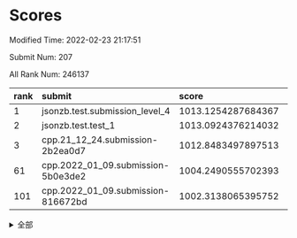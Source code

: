 # Scores

Modified Time: 2022-02-23 21:17:51

Submit Num: 207

All Rank Num: 246137

| rank |               submit               |       score        |       sigma        | pk_num |
| :--- | :--------------------------------- | :----------------- | :----------------- | :----- |
| 1    | jsonzb.test.submission_level_4     | 1013.1254287684367 | 0.7917061885324433 | 4758   |
| 2    | jsonzb.test.test_1                 | 1013.0924376214032 | 0.7960534704810547 | 4751   |
| 3    | cpp.21_12_24.submission-2b2ea0d7   | 1012.8483497897513 | 0.7828602550098801 | 4758   |
| 61   | cpp.2022_01_09.submission-5b0e3de2 | 1004.2490555702393 | 0.718731471034501  | 4753   |
| 101  | cpp.2022_01_09.submission-816672bd | 1002.3138065395752 | 0.7054255648148731 | 4754   |


<details>
<summary>全部</summary>

| rank |                 submit                 |       score        |       sigma        | pk_num |
| :--- | :------------------------------------- | :----------------- | :----------------- | :----- |
| 1    | jsonzb.test.submission_level_4         | 1013.1254287684367 | 0.7917061885324433 | 4758   |
| 2    | jsonzb.test.test_1                     | 1013.0924376214032 | 0.7960534704810547 | 4751   |
| 3    | cpp.21_12_24.submission-2b2ea0d7       | 1012.8483497897513 | 0.7828602550098801 | 4758   |
| 4    | gobigger.level_3.submission_level_3_8  | 1011.9617194063892 | 0.799714146581886  | 4760   |
| 5    | gobigger.level_3.submission_level_3_24 | 1011.3846135676409 | 0.7716095572339084 | 4761   |
| 6    | gobigger.level_3.submission_level_3_39 | 1011.3441988526646 | 0.7578555525441697 | 4756   |
| 7    | gobigger.level_3.submission_level_3_14 | 1011.1554903576917 | 0.753719829562863  | 4757   |
| 8    | gobigger.level_3.submission_level_3_25 | 1011.0177005827748 | 0.7720582328246436 | 4757   |
| 9    | gobigger.level_3.submission_level_3_30 | 1011.0006908128846 | 0.7804798114552108 | 4751   |
| 10   | gobigger.level_3.submission_level_3_32 | 1010.9514463272976 | 0.7499405992064629 | 4756   |
| 11   | gobigger.level_3.submission_level_3_36 | 1010.8527232790084 | 0.748338710032986  | 4762   |
| 12   | gobigger.level_3.submission_level_3_20 | 1010.7479098353242 | 0.7503738582629336 | 4756   |
| 13   | gobigger.level_3.submission_level_3_21 | 1010.6182915537257 | 0.7669789228748222 | 4756   |
| 14   | gobigger.level_3.submission_level_3_41 | 1010.616752521701  | 0.7567496992934537 | 4755   |
| 15   | gobigger.level_3.submission_level_3_11 | 1010.5934720079624 | 0.7805715460517296 | 4758   |
| 16   | gobigger.level_3.submission_level_3_26 | 1010.571514661677  | 0.7583208316888178 | 4756   |
| 17   | gobigger.level_3.submission_level_3_48 | 1010.4474294252553 | 0.7848245880557967 | 4756   |
| 18   | gobigger.level_3.submission_level_3_37 | 1010.3617852219278 | 0.7499436369683327 | 4758   |
| 19   | gobigger.level_3.submission_level_3_47 | 1010.2015789769894 | 0.7648706614854215 | 4753   |
| 20   | gobigger.level_3.submission_level_3_13 | 1010.199987906687  | 0.7441942334822391 | 4753   |
| 21   | gobigger.level_3.submission_level_3_34 | 1010.128411625885  | 0.7473200610886008 | 4756   |
| 22   | gobigger.level_3.submission_level_3_0  | 1010.0890344860397 | 0.7603084037443766 | 4766   |
| 23   | gobigger.level_3.submission_level_3_43 | 1009.9643559775315 | 0.7434857021314675 | 4758   |
| 24   | gobigger.level_3.submission_level_3_38 | 1009.853783092842  | 0.7568915831634005 | 4753   |
| 25   | gobigger.level_3.submission_level_3_5  | 1009.848206568436  | 0.7512097148254221 | 4761   |
| 26   | gobigger.level_3.submission_level_3_35 | 1009.8423664467246 | 0.7860977181301252 | 4755   |
| 27   | gobigger.level_3.submission_level_3_18 | 1009.8408597902527 | 0.7572064160924313 | 4754   |
| 28   | gobigger.level_3.submission_level_3_6  | 1009.8265647064062 | 0.7653649327880537 | 4760   |
| 29   | gobigger.level_3.submission_level_3_44 | 1009.7854475612054 | 0.7630397671231871 | 4760   |
| 30   | gobigger.level_3.submission_level_3_9  | 1009.777653005002  | 0.7522557371722491 | 4755   |
| 31   | gobigger.level_3.submission_level_3_27 | 1009.7427480937135 | 0.764130323535762  | 4755   |
| 32   | gobigger.level_3.submission_level_3_4  | 1009.6263238763705 | 0.7445587958932733 | 4757   |
| 33   | gobigger.level_3.submission_level_3_17 | 1009.5601047517454 | 0.7528797877331894 | 4760   |
| 34   | gobigger.level_3.submission_level_3_7  | 1009.5207131252749 | 0.7502438747591319 | 4752   |
| 35   | gobigger.level_3.submission_level_3_10 | 1009.4834017925372 | 0.746998713505399  | 4754   |
| 36   | gobigger.level_3.submission_level_3_33 | 1009.436721689775  | 0.7498296722359953 | 4754   |
| 37   | gobigger.level_3.submission_level_3_3  | 1009.4271899395579 | 0.7302663429184616 | 4757   |
| 38   | gobigger.level_3.submission_level_3_40 | 1009.4149421959901 | 0.7568988336560094 | 4760   |
| 39   | gobigger.level_3.submission_level_3_16 | 1009.3934149456597 | 0.7454921675935646 | 4755   |
| 40   | gobigger.level_3.submission_level_3_22 | 1009.3376310492791 | 0.7530170105414681 | 4756   |
| 41   | gobigger.level_3.submission_level_3_46 | 1009.2965475349292 | 0.7552107371217122 | 4755   |
| 42   | gobigger.level_3.submission_level_3_31 | 1009.213192833074  | 0.7560391642802655 | 4757   |
| 43   | gobigger.level_3.submission_level_3_1  | 1009.1234770891571 | 0.7595600966227868 | 4756   |
| 44   | gobigger.level_3.submission_level_3_42 | 1009.1088151738729 | 0.7465835319818278 | 4756   |
| 45   | gobigger.level_3.submission_level_3_23 | 1009.1053061108406 | 0.7433263459178542 | 4755   |
| 46   | gobigger.level_3.submission_level_3_49 | 1009.059421342177  | 0.7486218350709931 | 4753   |
| 47   | gobigger.level_3.submission_level_3_2  | 1008.9852876514127 | 0.7390625962874146 | 4752   |
| 48   | gobigger.level_3.submission_level_3_15 | 1008.8705882138554 | 0.7351306237328984 | 4761   |
| 49   | gobigger.level_3.submission_level_3_45 | 1008.5686016365195 | 0.7434774852369243 | 4753   |
| 50   | gobigger.level_3.submission_level_3_29 | 1008.4814717419878 | 0.750570220204935  | 4758   |
| 51   | gobigger.level_3.submission_level_3_28 | 1008.1632080217554 | 0.7282380905074013 | 4759   |
| 52   | gobigger.level_3.submission_level_3_19 | 1008.1439182714524 | 0.7270411134330449 | 4762   |
| 53   | gobigger.level_3.submission_level_3_12 | 1007.98039006074   | 0.7362874983910973 | 4755   |
| 54   | gobigger.level_1.submission_level_1_26 | 1004.5865855593206 | 0.7233460290575364 | 4763   |
| 55   | gobigger.level_1.submission_level_1_13 | 1004.5374575515928 | 0.7211754585798427 | 4757   |
| 56   | gobigger.level_1.submission_level_1_23 | 1004.4744250231413 | 0.7423789382599624 | 4755   |
| 57   | gobigger.level_1.submission_level_1_48 | 1004.4275822586967 | 0.7079230117510333 | 4754   |
| 58   | gobigger.level_1.submission_level_1_43 | 1004.3112914006202 | 0.713721676897772  | 4757   |
| 59   | gobigger.level_1.submission_level_1_33 | 1004.2972110902767 | 0.724693777962381  | 4761   |
| 60   | gobigger.level_1.submission_level_1_3  | 1004.274169749283  | 0.7250862167399627 | 4758   |
| 61   | cpp.2022_01_09.submission-5b0e3de2     | 1004.2490555702393 | 0.718731471034501  | 4753   |
| 62   | gobigger.level_1.submission_level_1_0  | 1004.1944547890453 | 0.7104029068932478 | 4755   |
| 63   | gobigger.level_1.submission_level_1_4  | 1004.1750559998125 | 0.7207319030002165 | 4762   |
| 64   | gobigger.level_1.submission_level_1_39 | 1004.0309290264836 | 0.7040566623615047 | 4756   |
| 65   | gobigger.level_1.submission_level_1_22 | 1004.0190998539832 | 0.7110553238855817 | 4753   |
| 66   | gobigger.level_1.submission_level_1_14 | 1003.9988085879371 | 0.7108197690909183 | 4755   |
| 67   | gobigger.level_1.submission_level_1_25 | 1003.9184048182103 | 0.7157775689151054 | 4756   |
| 68   | gobigger.level_1.submission_level_1_37 | 1003.9037566722402 | 0.7173287453999541 | 4751   |
| 69   | gobigger.level_1.submission_level_1_12 | 1003.817920225009  | 0.722957314129954  | 4754   |
| 70   | gobigger.level_1.submission_level_1_20 | 1003.8085759948748 | 0.7281213609583813 | 4758   |
| 71   | gobigger.level_1.submission_level_1_28 | 1003.7810852862074 | 0.7088662433854662 | 4754   |
| 72   | gobigger.level_1.submission_level_1_19 | 1003.769642400732  | 0.7274995165401273 | 4757   |
| 73   | gobigger.level_1.submission_level_1_5  | 1003.6793129086769 | 0.7215190183704386 | 4757   |
| 74   | gobigger.level_1.submission_level_1_32 | 1003.6451277384133 | 0.7159545253879703 | 4756   |
| 75   | gobigger.level_1.submission_level_1_6  | 1003.579303094092  | 0.7167297680523054 | 4753   |
| 76   | gobigger.level_1.submission_level_1_44 | 1003.5107121629288 | 0.7112198627362953 | 4761   |
| 77   | gobigger.level_1.submission_level_1_11 | 1003.4213209368925 | 0.7121749928688526 | 4760   |
| 78   | gobigger.level_1.submission_level_1_31 | 1003.3925675311165 | 0.7169780225292609 | 4750   |
| 79   | gobigger.level_1.submission_level_1_46 | 1003.3488966045919 | 0.7095331226727285 | 4758   |
| 80   | gobigger.level_1.submission_level_1_38 | 1003.3342094853729 | 0.7175405724230934 | 4755   |
| 81   | gobigger.level_1.submission_level_1_30 | 1003.261984001287  | 0.7060905098131834 | 4757   |
| 82   | gobigger.level_1.submission_level_1_35 | 1003.2493801407561 | 0.725452534211391  | 4757   |
| 83   | gobigger.level_1.submission_level_1_1  | 1003.2489430990789 | 0.7104428812025481 | 4750   |
| 84   | gobigger.level_1.submission_level_1_27 | 1003.236254798181  | 0.7170244422852516 | 4748   |
| 85   | gobigger.level_1.submission_level_1_2  | 1003.1847068948438 | 0.7156155451027448 | 4760   |
| 86   | gobigger.level_1.submission_level_1_41 | 1003.147971195148  | 0.7228748739876207 | 4759   |
| 87   | gobigger.level_1.submission_level_1_45 | 1003.1462832930263 | 0.7228543355628935 | 4754   |
| 88   | gobigger.level_1.submission_level_1_21 | 1003.0707513581206 | 0.7260609653852148 | 4755   |
| 89   | gobigger.level_1.submission_level_1_42 | 1003.0095494590474 | 0.7217177629069363 | 4758   |
| 90   | gobigger.level_1.submission_level_1_29 | 1003.0026907398754 | 0.7180356078815544 | 4758   |
| 91   | gobigger.level_1.submission_level_1_8  | 1003.0020269735628 | 0.7182674863089601 | 4761   |
| 92   | gobigger.level_1.submission_level_1_16 | 1002.9860684554722 | 0.7084841182000882 | 4755   |
| 93   | gobigger.level_1.submission_level_1_24 | 1002.9610482632062 | 0.7114467741808159 | 4758   |
| 94   | gobigger.level_1.submission_level_1_49 | 1002.8661181332953 | 0.721581143889385  | 4760   |
| 95   | gobigger.level_1.submission_level_1_17 | 1002.8041319357015 | 0.7158362752089451 | 4755   |
| 96   | gobigger.level_1.submission_level_1_34 | 1002.6481391643267 | 0.7206135476799845 | 4754   |
| 97   | gobigger.level_1.submission_level_1_36 | 1002.6183042380588 | 0.7143166472875006 | 4754   |
| 98   | gobigger.level_1.submission_level_1_10 | 1002.5805627623251 | 0.7165955928813608 | 4762   |
| 99   | gobigger.level_1.submission_level_1_47 | 1002.5470429214453 | 0.7237820886325551 | 4754   |
| 100  | gobigger.level_1.submission_level_1_15 | 1002.4466316389273 | 0.7248424207695868 | 4754   |
| 101  | cpp.2022_01_09.submission-816672bd     | 1002.3138065395752 | 0.7054255648148731 | 4754   |
| 102  | gobigger.level_1.submission_level_1_18 | 1001.9315783377228 | 0.7253864493859747 | 4760   |
| 103  | gobigger.level_1.submission_level_1_7  | 1001.9077781559336 | 0.703922676846721  | 4750   |
| 104  | gobigger.level_1.submission_level_1_40 | 1001.8401202250138 | 0.7137714509276041 | 4756   |
| 105  | gobigger.level_1.submission_level_1_9  | 1001.4594516116393 | 0.7229573443645217 | 4755   |
| 106  | gobigger.random.submission_random_44   | 997.3329195711495  | 0.7050968866776829 | 4760   |
| 107  | gobigger.random.submission_random_24   | 997.055119774084   | 0.704345158063227  | 4755   |
| 108  | gobigger.random.submission_random_41   | 996.8594004050931  | 0.7166873197319945 | 4760   |
| 109  | gobigger.random.submission_random_38   | 996.8236974981296  | 0.704659939566816  | 4756   |
| 110  | gobigger.random.submission_random_4    | 996.5532372591344  | 0.7022813618375187 | 4759   |
| 111  | gobigger.random.submission_random_36   | 996.4918010403367  | 0.7028816444114856 | 4759   |
| 112  | gobigger.random.submission_random_40   | 996.4862911142354  | 0.7192980763312045 | 4760   |
| 113  | gobigger.random.submission_random_12   | 996.4613337482621  | 0.7044735942333205 | 4759   |
| 114  | gobigger.random.submission_random_3    | 996.4169034141781  | 0.698878492870601  | 4757   |
| 115  | gobigger.random.submission_random_7    | 996.3894641324695  | 0.708520375718157  | 4755   |
| 116  | gobigger.random.submission_random_39   | 996.3687549790459  | 0.7153293524382586 | 4750   |
| 117  | gobigger.random.submission_random_14   | 996.3502290789816  | 0.7193192061444705 | 4758   |
| 118  | gobigger.random.submission_random_10   | 996.2796384522848  | 0.7045137986974226 | 4755   |
| 119  | gobigger.random.submission_random_43   | 996.268701562935   | 0.714739772666575  | 4756   |
| 120  | gobigger.random.submission_random_26   | 996.2683495782135  | 0.7121587428649089 | 4755   |
| 121  | gobigger.random.submission_random_25   | 996.2579243835991  | 0.7088751035093076 | 4758   |
| 122  | gobigger.random.submission_random_13   | 996.1677698012953  | 0.7225312924861206 | 4750   |
| 123  | gobigger.random.submission_random_2    | 996.1597217020014  | 0.703109892774888  | 4752   |
| 124  | gobigger.random.submission_random_42   | 996.138085337653   | 0.7134045661057627 | 4755   |
| 125  | gobigger.random.submission_random_32   | 996.1174877521323  | 0.6968908913540669 | 4754   |
| 126  | gobigger.random.submission_random_19   | 995.9850930040576  | 0.7011431848283624 | 4755   |
| 127  | gobigger.random.submission_random_17   | 995.9836366486578  | 0.7036526014593205 | 4758   |
| 128  | gobigger.random.submission_random_15   | 995.9782067236042  | 0.7074985292758856 | 4758   |
| 129  | gobigger.random.submission_random_0    | 995.9677220411099  | 0.7275957025177553 | 4756   |
| 130  | gobigger.random.submission_random_33   | 995.9547317363379  | 0.7013900005965485 | 4759   |
| 131  | gobigger.random.submission_random_34   | 995.8974282896681  | 0.7087102126526449 | 4759   |
| 132  | gobigger.random.submission_random_27   | 995.8336001976616  | 0.7154056155602702 | 4757   |
| 133  | gobigger.random.submission_random_23   | 995.8096418011553  | 0.7140517766195176 | 4754   |
| 134  | gobigger.random.submission_random_46   | 995.8080206502578  | 0.7136911289144178 | 4759   |
| 135  | gobigger.random.submission_random_16   | 995.7560596975921  | 0.7051564899856275 | 4757   |
| 136  | gobigger.random.submission_random_11   | 995.7089452051973  | 0.7076502324369431 | 4756   |
| 137  | gobigger.random.submission_random_22   | 995.6935459670665  | 0.7180053863857516 | 4754   |
| 138  | gobigger.random.submission_random_29   | 995.6576165559339  | 0.6991226022808263 | 4757   |
| 139  | gobigger.random.submission_random_6    | 995.5601144758332  | 0.7208417106330205 | 4752   |
| 140  | gobigger.random.submission_random_1    | 995.5489473575561  | 0.7260361036026619 | 4760   |
| 141  | gobigger.random.submission_random_35   | 995.5071310951911  | 0.7146521748688419 | 4759   |
| 142  | gobigger.random.submission_random_45   | 995.4816273364058  | 0.7136773221470436 | 4758   |
| 143  | gobigger.random.submission_random_28   | 995.4424484870295  | 0.7079349903509279 | 4752   |
| 144  | gobigger.random.submission_random_21   | 995.413346157154   | 0.7051528540495474 | 4753   |
| 145  | gobigger.random.submission_random_9    | 995.3965270232607  | 0.7055779563073838 | 4756   |
| 146  | gobigger.random.submission_random_5    | 995.3178261164481  | 0.7155851792172018 | 4755   |
| 147  | gobigger.random.submission_random_48   | 995.182272130068   | 0.7224973515448636 | 4753   |
| 148  | gobigger.random.submission_random_30   | 995.1421330892343  | 0.7153108511012638 | 4760   |
| 149  | gobigger.random.submission_random_47   | 995.0829340832082  | 0.7219043511023573 | 4756   |
| 150  | gobigger.random.submission_random_37   | 995.0559664542425  | 0.7138292583223681 | 4760   |
| 151  | gobigger.random.submission_random_18   | 995.0143434460481  | 0.7427288786702837 | 4759   |
| 152  | gobigger.random.submission_random_8    | 994.9134624873799  | 0.7170948280632256 | 4751   |
| 153  | gobigger.random.submission_random_49   | 994.8741422679692  | 0.7192473123477297 | 4757   |
| 154  | gobigger.random.submission_random_20   | 994.6582738198654  | 0.7187414624028959 | 4759   |
| 155  | gobigger.random.submission_random_31   | 994.6244336251586  | 0.7191082191392748 | 4756   |
| 156  | gobigger.level_2.submission_level_2_15 | 994.4411672327296  | 0.7318982725471296 | 4755   |
| 157  | gobigger.level_2.submission_level_2_17 | 993.9736918289219  | 0.7427665501133885 | 4750   |
| 158  | gobigger.level_2.submission_level_2_21 | 993.8590500110081  | 0.7495983397896205 | 4754   |
| 159  | gobigger.level_2.submission_level_2_37 | 993.7384107854672  | 0.7412699870138492 | 4757   |
| 160  | gobigger.level_2.submission_level_2_14 | 993.2641557750823  | 0.7418030511381025 | 4754   |
| 161  | gobigger.level_2.submission_level_2_32 | 993.25419971926    | 0.719093885075347  | 4755   |
| 162  | gobigger.level_2.submission_level_2_22 | 993.2484812078269  | 0.7303956850853596 | 4756   |
| 163  | gobigger.level_2.submission_level_2_36 | 993.1917585883555  | 0.7376155835594055 | 4758   |
| 164  | gobigger.level_2.submission_level_2_47 | 993.0648362262098  | 0.7360898037076479 | 4760   |
| 165  | gobigger.level_2.submission_level_2_10 | 992.9881335695633  | 0.7376377433017524 | 4759   |
| 166  | gobigger.level_2.submission_level_2_6  | 992.964026562727   | 0.7405773803494077 | 4756   |
| 167  | gobigger.level_2.submission_level_2_27 | 992.9556852937235  | 0.7364646114706489 | 4757   |
| 168  | gobigger.level_2.submission_level_2_12 | 992.8589907677739  | 0.7360865111181034 | 4753   |
| 169  | gobigger.level_2.submission_level_2_25 | 992.8585191024235  | 0.7413724875295776 | 4759   |
| 170  | gobigger.level_2.submission_level_2_49 | 992.8092388842803  | 0.7519923051136879 | 4761   |
| 171  | gobigger.level_2.submission_level_2_4  | 992.7827215172005  | 0.7281126818021965 | 4754   |
| 172  | gobigger.level_2.submission_level_2_18 | 992.747051492572   | 0.7216186249940157 | 4757   |
| 173  | gobigger.level_2.submission_level_2_41 | 992.7101814453671  | 0.7453343641871035 | 4753   |
| 174  | gobigger.level_2.submission_level_2_48 | 992.4558447167793  | 0.7269760751577572 | 4755   |
| 175  | gobigger.level_2.submission_level_2_0  | 992.4127861233083  | 0.7530205756366383 | 4760   |
| 176  | gobigger.level_2.submission_level_2_46 | 992.4064787213523  | 0.7523405217463983 | 4758   |
| 177  | gobigger.level_2.submission_level_2_29 | 992.3634153092584  | 0.7745065945070724 | 4759   |
| 178  | gobigger.level_2.submission_level_2_23 | 992.3290288499053  | 0.7516408571258011 | 4757   |
| 179  | gobigger.level_2.submission_level_2_13 | 992.3258378453274  | 0.7350125905385191 | 4755   |
| 180  | gobigger.level_2.submission_level_2_44 | 992.3058630833893  | 0.7281035269660437 | 4759   |
| 181  | gobigger.level_2.submission_level_2_19 | 992.2451099007809  | 0.7474539838561949 | 4759   |
| 182  | gobigger.level_2.submission_level_2_28 | 992.244899745404   | 0.7314495235217023 | 4754   |
| 183  | gobigger.level_2.submission_level_2_45 | 992.2133061926122  | 0.7249739809993423 | 4748   |
| 184  | gobigger.level_2.submission_level_2_42 | 992.1930441402197  | 0.7391987497482503 | 4753   |
| 185  | gobigger.level_2.submission_level_2_40 | 992.1791068451458  | 0.7486787240807703 | 4753   |
| 186  | gobigger.level_2.submission_level_2_31 | 992.1643603078838  | 0.7474052408937578 | 4754   |
| 187  | gobigger.level_2.submission_level_2_9  | 992.1480927085797  | 0.7497029850223118 | 4751   |
| 188  | gobigger.level_2.submission_level_2_3  | 992.0066437631764  | 0.7475659361880548 | 4755   |
| 189  | gobigger.level_2.submission_level_2_30 | 991.9508258780895  | 0.7373829361579096 | 4754   |
| 190  | gobigger.level_2.submission_level_2_8  | 991.9000005358097  | 0.7478617714277013 | 4757   |
| 191  | gobigger.level_2.submission_level_2_26 | 991.8872296474328  | 0.7703455620068188 | 4757   |
| 192  | gobigger.level_2.submission_level_2_16 | 991.8239892859539  | 0.7360566850375675 | 4757   |
| 193  | gobigger.level_2.submission_level_2_11 | 991.8151892214954  | 0.7462545806659401 | 4759   |
| 194  | gobigger.level_2.submission_level_2_24 | 991.6795770257393  | 0.7653228168239562 | 4759   |
| 195  | gobigger.level_2.submission_level_2_7  | 991.6423036172863  | 0.7368972273690199 | 4755   |
| 196  | gobigger.level_2.submission_level_2_1  | 991.4318202074456  | 0.7495599653667816 | 4756   |
| 197  | gobigger.level_2.submission_level_2_35 | 991.4121986132474  | 0.7393570320263368 | 4756   |
| 198  | gobigger.level_2.submission_level_2_34 | 991.3636170783315  | 0.7342103653427396 | 4762   |
| 199  | gobigger.level_2.submission_level_2_43 | 991.3079229169759  | 0.7493657207892714 | 4761   |
| 200  | gobigger.level_2.submission_level_2_5  | 991.2573719779556  | 0.7379169528646421 | 4762   |
| 201  | gobigger.level_2.submission_level_2_20 | 991.2286298336146  | 0.7487240667306253 | 4755   |
| 202  | gobigger.level_2.submission_level_2_33 | 990.5579842909187  | 0.759047045418016  | 4757   |
| 203  | gobigger.level_2.submission_level_2_38 | 990.3529283574265  | 0.7653541953826923 | 4754   |
| 204  | gobigger.level_2.submission_level_2_39 | 990.2191618785499  | 0.7717442749199722 | 4751   |
| 205  | gobigger.level_2.submission_level_2_2  | 990.1505651667492  | 0.7764119805603116 | 4754   |
| 206  | gobigger.none.submission_none_1        | 977.1074212505611  | 1.3710203753216097 | 4755   |
| 207  | gobigger.none.submission_none_0        | 976.9282638330633  | 1.3632381251824042 | 4759   |

</details>